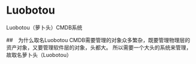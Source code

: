 # Luobotou
Luobotou（萝卜头）CMDB系统

##　为什么取名Luobotou
CMDB需要管理的对象众多繁杂，既要管理物理层的资产对象，又要管理软件层的对象，头都大。
所以需要一个大头的系统来管理，故取名萝卜头（Luobotou）




